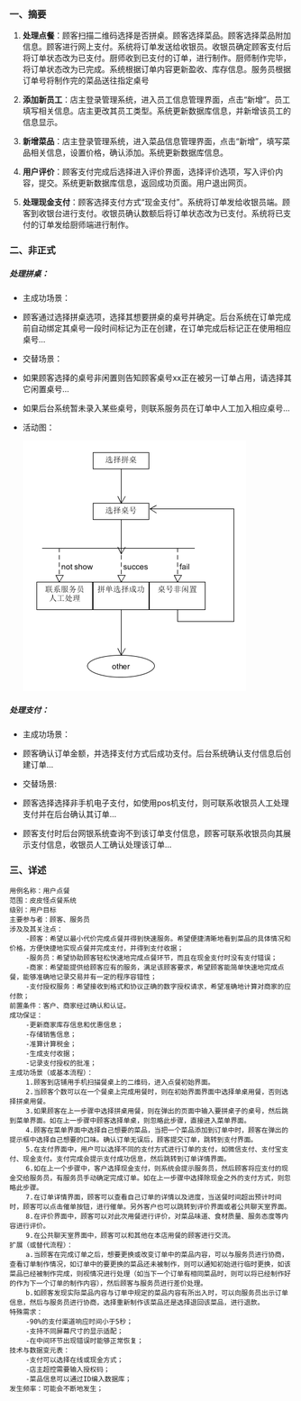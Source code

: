 ### 一、摘要

1. **处理点餐**：顾客扫描二维码选择是否拼桌。顾客选择菜品。顾客选择菜品附加信息。顾客进行网上支付。系统将订单发送给收银员。收银员确定顾客支付后将订单状态改为已支付。厨师收到已支付的订单，进行制作。厨师制作完毕，将订单状态改为已完成。系统根据订单内容更新盈收、库存信息。服务员根据订单号将制作完的菜品送往指定桌号

2. **添加新员工**：店主登录管理系统，进入员工信息管理界面，点击“新增”。员工填写相关信息。店主更改其员工类型。系统更新数据库信息，并新增该员工的信息显示。

3. **新增菜品**：店主登录管理系统，进入菜品信息管理界面，点击“新增”，填写菜品相关信息，设置价格，确认添加。系统更新数据库信息。

4. **用户评价**：顾客支付完成后选择进入评价界面，选择评价选项，写入评价内容，提交。系统更新数据库信息，返回成功页面。用户退出网页。

5. **处理现金支付**：顾客选择支付方式“现金支付”。系统将订单发给收银员端。顾客到收银台进行支付。收银员确认数额后将订单状态改为已支付。系统将已支付的订单发给厨师端进行制作。

### 二、非正式

##### 处理拼桌：
- 主成功场景：
- 顾客通过选择拼桌选项，选择其想要拼桌的桌号并确定。后台系统在订单完成前自动绑定其桌号一段时间标记为正在创建，在订单完成后标记正在使用相应桌号...

- 交替场景：
- 如果顾客选择的桌号非闲置则告知顾客桌号xx正在被另一订单占用，请选择其它闲置桌号...
- 如果后台系统暂未录入某些桌号，则联系服务员在订单中人工加入相应桌号... 
- 活动图：

    ![活动图](/img/usecase/拼单活动图.png)


##### 处理支付：
- 主成功场景：
- 顾客确认订单金额，并选择支付方式后成功支付。后台系统确认支付信息后创建订单...

- 交替场景:
- 顾客选择选择非手机电子支付，如使用pos机支付，则可联系收银员人工处理支付并在后台确认其订单...
- 顾客支付时后台网银系统查询不到该订单支付信息，顾客可联系收银员向其展示支付信息，收银员人工确认处理该订单...

### 三、详述

```
用例名称：用户点餐
范围：皮皮怪点餐系统
级别：用户目标
主要参与者：顾客、服务员
涉及及其关注点：
    -顾客：希望以最小代价完成点餐并得到快速服务。希望便捷清晰地看到菜品的具体情况和价格，方便快捷地实现点餐并完成支付，并得到支付收据；
    -服务员：希望协助顾客轻松快速地完成点餐环节，而且在现金支付时没有支付错误；
    -商家：希望能提供给顾客应有的服务，满足该顾客要求，希望顾客能简单快速地完成点餐，能够准确地记录交易并有一定的程序容错性；
    -支付授权服务：希望接收到格式和协议正确的数字授权请求，希望准确地计算对商家的应付款；
前置条件：客户、商家经过确认和认证。
成功保证：
    -更新商家库存信息和优惠信息；
    -存储销售信息；
    -准算计算税金；
    -生成支付收据；
    -记录支付授权的批准；
主成功场景（或基本流程）：
    1.顾客到店铺用手机扫描餐桌上的二维码，进入点餐初始界面。
    2.当顾客个数可以在一个餐桌上完成用餐时，则在初始界面界面中选择单桌用餐，否则选择拼桌用餐。
    3.如果顾客在上一步骤中选择拼桌用餐，则在弹出的页面中输入要拼桌子的桌号，然后跳到菜单界面。如在上一步骤中顾客选择单桌，则忽略此步骤，直接进入菜单界面。
    4.顾客在菜单界面中选择自己想要的菜品，当把一个菜品添加到订单中时，顾客在弹出的提示框中选择自己想要的口味。确认订单无误后，顾客提交订单，跳转到支付界面。
    5.在支付界面中，用户可以选择不同的支付方式进行订单的支付，如微信支付、支付宝支付、现金支付。支付完成会提示支付成功信息，然后跳转到订单详情界面。
    6.如在上一个步骤中，客户选择现金支付，则系统会提示服务员，然后顾客将应支付的现金交给服务员，有服务员手动确定完成订单。如在上一步骤中选择除现金之外的支付方式，则忽略此步骤。
    7.在订单详情界面，顾客可以查看自己订单的详情以及进度，当送餐时间超出预计时间时，顾客可以点击催单按钮，进行催单。另外客户也可以跳转到评价界面或者公共聊天室界面。
    8.在评价界面中，顾客可以对此次用餐进行评价，对菜品味道、食材质量、服务态度等内容进行评价。
    9.在公共聊天室界面中，顾客可以和其他在本店用餐的顾客进行交流。
扩展（或替代流程）：
    a.当顾客在完成订单之后，想要更换或改变订单中的菜品内容，可以与服务员进行协商，查看订单制作情况，如订单中的要更换的菜品还未被制作，则可以通知初始进行临时更换，如该菜品已经被制作完成，则视情况进行处理（如当下一个订单有相同菜品时，则可以将已经制作好的作为下一个订单的制作内容），然后顾客与服务员进行差价处理。
    b.如顾客发现实际菜品内容与订单中规定的菜品内容有所出入时，可以向服务员出示订单信息，然后与服务员进行协商，选择重新制作该菜品还是选择退回该菜品，进行退款。
特殊需求：
    -90%的支付渠道响应时间小于5秒；
    -支持不同屏幕尺寸的显示适配；
    -在中间环节出现错误时能够正常恢复；
技术与数据变元表：
    -支付可以选择在线或现金方式；
    -店主超控需要输入授权码；
    -菜品信息可以通过ID编入数据库；
发生频率：可能会不断地发生；
```
